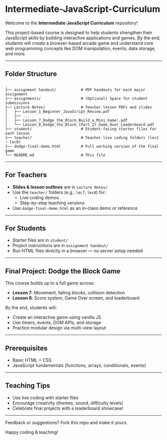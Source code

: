 # Intermediate-JavaScript-Curriculum

Welcome to the **Intermediate JavaScript Curriculum** repository!

This project-based course is designed to help students strengthen their JavaScript skills by building interactive applications and games. By the end, students will create a browser-based arcade game and understand core web programming concepts like DOM manipulation, events, data storage, and more.

---

## Folder Structure

```
.
├── assignment handout/           # PDF handouts for each major assignment
├── assignments/                  # (Optional) Space for student submissions
├── Lecture Notes/                # Teacher lesson PDFs and slides
│   ├── Lesson_1_Beginner_JavaScript_Review.pdf
│   ├── ...
│   ├── Lesson_7_Dodge_the_Block_Build_a_Mini_Game!.pdf
│   └── Lesson_8_Dodge_the_Block_(Part_2)_Game_Over_Leaderboard.pdf
├── student/                      # Student-facing starter files for each lesson
├── teacher/                      # Teacher live coding folders (lec1 ~ lec8)
├── dodge-final-demo.html         # Full working version of the final game
└── README.md                     # This file
```

---

## For Teachers

- **Slides & lesson outlines** are in `Lecture Notes/`
- Use the `teacher/` folders (e.g., `lec7`, `lec8`) for:
  - Live coding demos
  - Step-by-step teaching versions
- Use `dodge-final-demo.html` as an in-class demo or reference

---

## For Students

- Starter files are in `student/`
- Project instructions are in `assignment handout/`
- Run HTML files directly in a browser — no server setup needed

---

## Final Project: Dodge the Block Game

This course builds up to a full game across:

- **Lesson 7**: Movement, falling blocks, collision detection
- **Lesson 8**: Score system, Game Over screen, and leaderboard

By the end, students will:
- Create an interactive game using vanilla JS
- Use timers, events, DOM APIs, and storage
- Practice modular design via multi-view layout

---

## Prerequisites

- Basic HTML + CSS
- JavaScript fundamentals (functions, arrays, conditionals, events)

---

## Teaching Tips

- Use live coding with starter files
- Encourage creativity (themes, sound, difficulty levels)
- Celebrate final projects with a leaderboard showcase!

---

Feedback or suggestions? Fork this repo and make it yours.

Happy coding & teaching!
